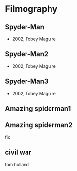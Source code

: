# Filmography

## Spyder-Man

- 2002, Tobey Maguire

## Spyder-Man2

- 2002, Tobey Maguire

## Spyder-Man3

- 2002, Tobey Maguire

## Amazing spiderman1

## Amazing spiderman2
fix

## civil war
tom holland
